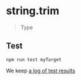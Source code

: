 # string.trim

> Type


## Test

    npm run test myTarget

We keep [a log of test results](./test/results_log.md)


